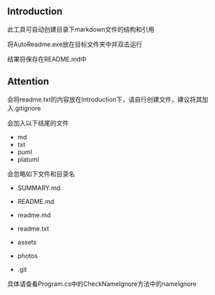## Introduction

此工具可自动创建目录下markdown文件的结构和引用

将AutoReadme.exe放在目标文件夹中并双击运行

结果将保存在README.md中

## Attention

会将readme.txt的内容放在Introduction下，请自行创建文件，建议将其加入.gitignore

会加入以下结尾的文件

-   md
-   txt
-   puml
-   platuml

会忽略如下文件和目录名

-   SUMMARY.md

-   README.md

-   readme.md

-   readme.txt

-   assets

-   photos

-   .git

具体请查看Program.cs中的CheckNameIgnore方法中的nameIgnore